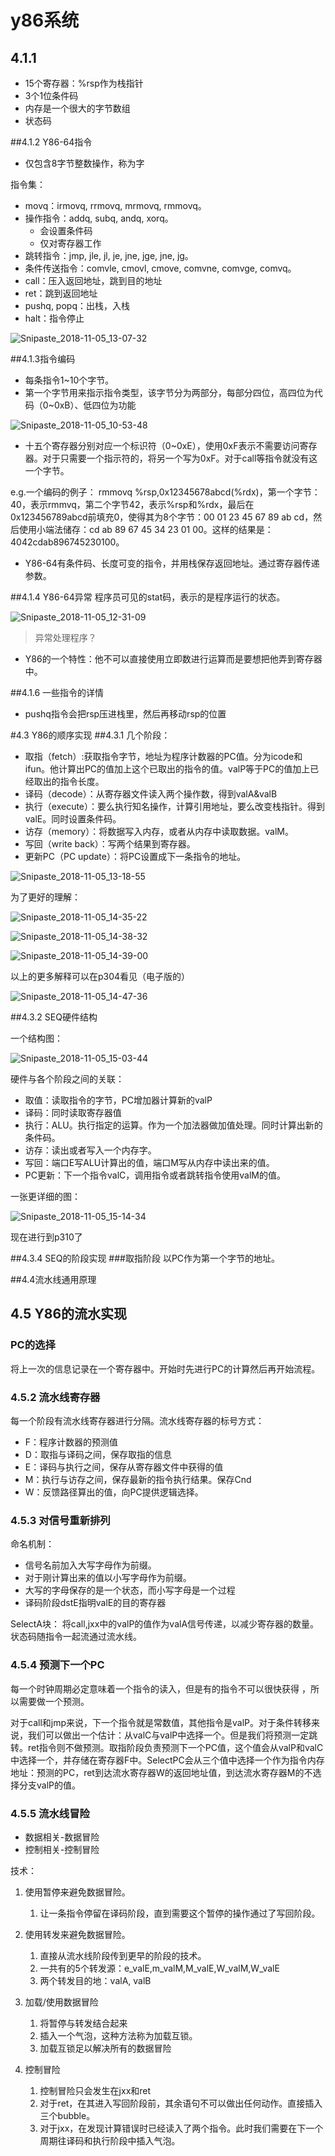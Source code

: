 # y86系统

## 4.1.1
- 15个寄存器：%rsp作为栈指针
- 3个1位条件码
- 内存是一个很大的字节数组
- 状态码

##4.1.2 Y86-64指令
- 仅包含8字节整数操作，称为字

指令集：
- movq：irmovq, rrmovq, mrmovq, rmmovq。
- 操作指令：addq, subq, andq, xorq。
	- 会设置条件码
	- 仅对寄存器工作
- 跳转指令：jmp, jle, jl, je, jne, jge, jne, jg。
- 条件传送指令：comvle, cmovl, cmove, comvne, comvge, comvq。
- call：压入返回地址，跳到目的地址
- ret：跳到返回地址
- pushq, popq：出栈，入栈
- halt：指令停止

![Snipaste_2018-11-05_13-07-32](C:\Users\13808\Documents\Joseph\CSFolder\ics作业\pj\图片\Snipaste_2018-11-05_13-07-32.png)

##4.1.3指令编码
- 每条指令1~10个字节。
- 第一个字节用来指示指令类型，该字节分为两部分，每部分四位，高四位为代码（0~0xB）、低四位为功能

![Snipaste_2018-11-05_10-53-48](C:\Users\13808\Documents\Joseph\CSFolder\ics作业\pj\图片\Snipaste_2018-11-05_10-53-48.png)

- 十五个寄存器分别对应一个标识符（0~0xE），使用0xF表示不需要访问寄存器。对于只需要一个指示符的，将另一个写为0xF。对于call等指令就没有这一个字节。

e.g.一个编码的例子：
rmmovq %rsp,0x12345678abcd(%rdx)，第一个字节：40，表示rmmvq，第二个字节42，表示%rsp和%rdx，最后在0x123456789abcd前填充0，使得其为8个字节：00 01 23 45 67 89 ab cd，然后使用小端法储存：cd ab 89 67 45 34 23 01 00。这样的结果是：4042cdab896745230100。

- Y86-64有条件码、长度可变的指令，并用栈保存返回地址。通过寄存器传递参数。

##4.1.4 Y86-64异常
程序员可见的stat码，表示的是程序运行的状态。

![Snipaste_2018-11-05_12-31-09](C:\Users\13808\Documents\Joseph\CSFolder\ics作业\pj\图片\Snipaste_2018-11-05_12-31-09.png)

> 异常处理程序？

- Y86的一个特性：他不可以直接使用立即数进行运算而是要想把他弄到寄存器中。

##4.1.6 一些指令的详情

- pushq指令会把rsp压进栈里，然后再移动rsp的位置

#4.3 Y86的顺序实现
##4.3.1
几个阶段：

- 取指（fetch）:获取指令字节，地址为程序计数器的PC值。分为icode和ifun。他计算出PC的值加上这个已取出的指令的值。valP等于PC的值加上已经取出的指令长度。
- 译码（decode）：从寄存器文件读入两个操作数，得到valA&valB
- 执行（execute）：要么执行知名操作，计算引用地址，要么改变栈指针。得到valE。同时设置条件码。
- 访存（memory）：将数据写入内存，或者从内存中读取数据。valM。
- 写回（write back）：写两个结果到寄存器。
- 更新PC（PC update）：将PC设置成下一条指令的地址。

![Snipaste_2018-11-05_13-18-55](C:\Users\13808\Documents\Joseph\CSFolder\ics作业\pj\图片\Snipaste_2018-11-05_13-18-55.png)

为了更好的理解：

![Snipaste_2018-11-05_14-35-22](C:\Users\13808\Documents\Joseph\CSFolder\ics作业\pj\图片\Snipaste_2018-11-05_14-35-22.png)

![Snipaste_2018-11-05_14-38-32](C:\Users\13808\Documents\Joseph\CSFolder\ics作业\pj\图片\Snipaste_2018-11-05_14-38-32.png)

![Snipaste_2018-11-05_14-39-00](C:\Users\13808\Documents\Joseph\CSFolder\ics作业\pj\图片\Snipaste_2018-11-05_14-39-00.png)

以上的更多解释可以在p304看见（电子版的）

![Snipaste_2018-11-05_14-47-36](C:\Users\13808\Documents\Joseph\CSFolder\ics作业\pj\图片\Snipaste_2018-11-05_14-47-36.png)

##4.3.2 SEQ硬件结构

一个结构图：

![Snipaste_2018-11-05_15-03-44](C:\Users\13808\Documents\Joseph\CSFolder\ics作业\pj\图片\Snipaste_2018-11-05_15-03-44.png)

硬件与各个阶段之间的关联：
- 取值：读取指令的字节，PC增加器计算新的valP
- 译码：同时读取寄存器值
- 执行：ALU。执行指定的运算。作为一个加法器做加值处理。同时计算出新的条件码。
- 访存：读出或者写入一个内存字。
- 写回：端口E写ALU计算出的值，端口M写从内存中读出来的值。
- PC更新：下一个指令valC，调用指令或者跳转指令使用valM的值。

一张更详细的图：

![Snipaste_2018-11-05_15-14-34](C:\Users\13808\Documents\Joseph\CSFolder\ics作业\pj\图片\Snipaste_2018-11-05_15-14-34.png)

现在进行到p310了

##4.3.4 SEQ的阶段实现
###取指阶段
以PC作为第一个字节的地址。

##4.4流水线通用原理


## 4.5 Y86的流水实现

### PC的选择

将上一次的信息记录在一个寄存器中。开始时先进行PC的计算然后再开始流程。

### 4.5.2 流水线寄存器

每一个阶段有流水线寄存器进行分隔。流水线寄存器的标号方式：

- F：程序计数器的预测值
- D：取指与译码之间，保存取指的信息
- E：译码与执行之间，保存从寄存器文件中获得的值
- M：执行与访存之间，保存最新的指令执行结果。保存Cnd
- W：反馈路径算出的值，向PC提供逻辑选择。

### 4.5.3 对信号重新排列

命名机制：

- 信号名前加入大写字母作为前缀。
- 对于刚计算出来的值以小写字母作为前缀。
- 大写的字母保存的是一个状态，而小写字母是一个过程
- 译码阶段dstE指明valE的目的寄存器

SelectA块：
将call,jxx中的valP的值作为valA信号传递，以减少寄存器的数量。状态码随指令一起流通过流水线。

### 4.5.4 预测下一个PC

每一个时钟周期必定意味着一个指令的读入，但是有的指令不可以很快获得 ，所以需要做一个预测。

对于call和jmp来说，下一个指令就是常数值，其他指令是valP。对于条件转移来说，我们可以做出一个估计：从valC与valP中选择一个。但是我们将预测一定跳转。ret指令则不做预测。取指阶段负责预测下一个PC值，这个值会从valP和valC中选择一个，并存储在寄存器F中。SelectPC会从三个值中选择一个作为指令内存地址：预测的PC，ret到达流水寄存器W的返回地址值，到达流水寄存器M的不选择分支valP的值。

### 4.5.5 流水线冒险

- 数据相关-数据冒险
- 控制相关-控制冒险

技术：

1. 使用暂停来避免数据冒险。
   1. 让一条指令停留在译码阶段，直到需要这个暂停的操作通过了写回阶段。
2. 使用转发来避免数据冒险。
   1. 直接从流水线阶段传到更早的阶段的技术。
   2. 一共有的5个转发源：e_valE,m_valM,M_valE,W_valM,W_valE
   3. 两个转发目的地：valA, valB
3. 加载/使用数据冒险
   1. 将暂停与转发结合起来
   2. 插入一个气泡，这种方法称为加载互锁。
   3. 加载互锁足以解决所有的数据冒险



1. 控制冒险
   1. 控制冒险只会发生在jxx和ret
   2. 对于ret，在其进入写回阶段前，其余语句不可以做出任何动作。直接插入三个bubble。
   3. 对于jxx，在发现计算错误时已经读入了两个指令。此时我们需要在下一个周期往译码和执行阶段中插入气泡。



